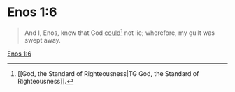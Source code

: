 # Enos 1:6

> And I, Enos, knew that God <u>could</u>[^a] not lie; wherefore, my guilt was swept away.

[Enos 1:6](https://www.churchofjesuschrist.org/study/scriptures/bofm/enos/1?lang=eng&id=p6#p6)


[^a]: [[God, the Standard of Righteousness|TG God, the Standard of Righteousness]].  
